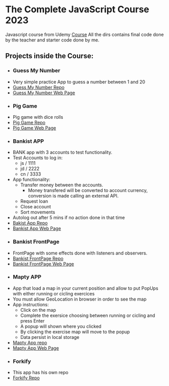 # The Complete JavaScript Course 2023
Javascript course from Udemy
[Course](https://www.udemy.com/course/the-complete-javascript-course)
All the dirs contains final code done by the teacher and starter code done by me.

## Projects inside the Course:
* ### Guess My Number
- Very simple practice App to guess a number between 1 and 20
- [Guess My Number Repo](https://github.com/JoseAlbDR/completeJavascriptCourse/tree/master/05-Guess-My-Number/starter)
- [Guess My Number Web Page](https://guessnumber-jadr.netlify.app)

* ### Pig Game
- Pig game with dice rolls
- [Pig Game Repo](https://github.com/JoseAlbDR/completeJavascriptCourse/tree/master/07-Pig-Game/starter)
- [Pig Game Web Page](https://piggame-jadr.netlify.app)

* ### Bankist APP
- BANK app with 3 accounts to test functionality.
- Test Accounts to log in:
  - js / 1111
  - jd / 2222
  - cn / 3333
- App functionality:
  - Transfer money between the accounts.
    - Money transfered will be converted to account currency, conversion is made calling an external API.
  - Request loan
  - Close account
  - Sort movements
- Autolog out after 5 mins if no action done in that time
- [Bakist App Repo](https://github.com/JoseAlbDR/completeJavascriptCourse/tree/master/12-Numbers-Dates-Timers-Bankist/starter)
- [Bankist App Web Page](https://bankist-app-jadr.netlify.app)

* ### Bankist FrontPage
- FrontPage with some effects done with listeners and observers.
- [Bankist FrontPage Repo](https://github.com/JoseAlbDR/completeJavascriptCourse/tree/master/13-Advanced-DOM-Bankist/starter)
- [Bankist FrontPage Web Page](https://bankist-jadr.netlify.app)

* ### Mapty APP
- App that load a map in your current position and allow to put PopUps with either running or cicling exercices
- You must allow GeoLocation in browser in order to see the map
- App instructions:
  - Click on the map
  - Complete the exersice choosing between running or cicling and press Enter
  - A popup will shown where you clicked
  - By clicking the exercise map will move to the popup
  - Data persist in local storage
- [Mapty App repo](https://github.com/JoseAlbDR/completeJavascriptCourse/tree/master/15-Mapty/starter)
- [Mapty App Web Page](https://mapty-jadr.netlify.app/)

* ### Forkify
- This app has his own repo
- [Forkify Repo](https://github.com/JoseAlbDR/forkify)
